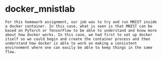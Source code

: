 # docker_mnistlab
	For this homework assignment, our job was to try and run MNIST inside a docker container. In this case, what is seen is that MNIST can be based on PyTorch or TensorFlow to be able to understand and know more about how docker works. In this case, we had first to set up docker itself so we could begin and create the container process and then understand how docker is able to work on making a consistent environment where one can easily be able to keep things in the same flow. 

